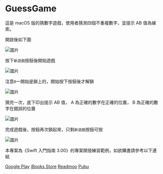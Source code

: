 # GuessGame

這是 macOS 版的猜數字遊戲，使用者猜測四個不重複數字，並提示 AB 值為線索。

開啟後如下圖

![圖片](https://farm5.staticflickr.com/4335/36438331005_935358eaba_n.jpg "Guess01")

按下`新遊戲`按鈕後開始遊戲

![圖片](https://farm5.staticflickr.com/4398/36438331775_2e83426614_n.jpg "Guess02")

注意`0`一開始是鎖上的，開始按下按鈕後才解鎖

![圖片](https://farm5.staticflickr.com/4368/36438332655_658d263855_n.jpg "Guess03")

猜完一次，底下印出提示 AB 值， A 為正確的數字在正確的位置， B 為正確的數字在錯誤的位置

![圖片](https://farm5.staticflickr.com/4398/36438331775_2e83426614_n.jpg "Guess04")

完成遊戲後，按鈕再次鎖起來，只剩`新遊戲`按鈕可按

![圖片](https://farm5.staticflickr.com/4397/36269904262_f1343766dc_n.jpg "Guess05")

本專案為《Swift 入門指南 3.00》的專案開發練習範例，如欲購書請參考以下連結

[Google Play](https://play.google.com/store/books/details?id=AO9IBwAAQBAJ)
[iBooks Store](https://itunes.apple.com/us/book/id1079291979)
[Readmoo](https://readmoo.com/book/210034848000101)
[Pubu](http://www.pubu.com.tw/ebook/65565?apKey=576b20f092)
